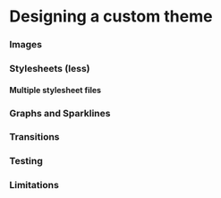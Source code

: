 # Designing a custom theme
### Images
### Stylesheets (less)
#### Multiple stylesheet files
### Graphs and Sparklines
### Transitions
### Testing
### Limitations